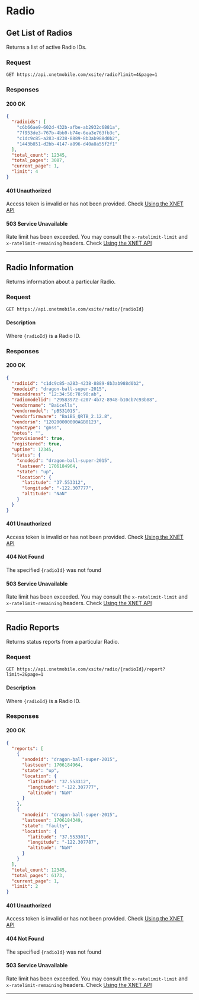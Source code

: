 # Radio

## Get List of Radios
Returns a list of active Radio IDs.
### Request

    GET https://api.xnetmobile.com/xsite/radio?limit=4&page=1

### Responses

#### 200 OK

``` json
{
  "radioids": [
    "c6b66ae9-602d-432b-afbe-ab2932c6881a",
    "7f953de3-767b-4bb0-b74e-6ea3e763fb3c",
    "c1dc9c85-a283-4238-8889-8b3ab988d0b2",
    "1443b851-d2bb-4147-a896-d40a8a55f2f1"
  ],
  "total_count": 12345,
  "total_pages": 3087,
  "current_page": 1,
  "limit": 4
}
```
#### 401 Unauthorized
Access token is invalid or has not been provided. Check [Using the XNET API](../index.md)

#### 503 Service Unavailable
Rate limit has been exceeded. You may consult the `x-ratelimit-limit` and `x-ratelimit-remaining` headers. Check [Using the XNET API](../index.md)

- - -

## Radio Information
Returns information about a particular Radio.

### Request

    GET https://api.xnetmobile.com/xsite/radio/{radioId}

#### Description 
Where `{radioId}` is a Radio ID.

### Responses

#### 200 OK

``` json 
{
  "radioid": "c1dc9c85-a283-4238-8889-8b3ab988d0b2",
  "xnodeid": "dragon-ball-super-2015",
  "macaddress": "12:34:56:78:90:ab",
  "radiomodelid": "29583972-c207-4b72-8948-b10cb7c93b88",
  "vendorname": "Baicells",
  "vendormodel": "pBS3101S",
  "vendorfirmware": "BaiBS_QRTB_2.12.8",
  "vendorsn": "120200000000AGB0123",
  "synctype": "gnss",
  "notes": "",
  "provisioned": true,
  "registered": true,
  "uptime": 12345,
  "status": {
    "xnodeid": "dragon-ball-super-2015",
    "lastseen": 1706184964,
    "state": "up",
    "location": {
      "latitude": "37.553312",
      "longitude": "-122.307777",
      "altitude": "NaN"
    }
  }
}
```

#### 401 Unauthorized
Access token is invalid or has not been provided. Check [Using the XNET API](../index.md)

#### 404 Not Found
The specified `{radioId}` was not found

#### 503 Service Unavailable
Rate limit has been exceeded. You may consult the `x-ratelimit-limit` and `x-ratelimit-remaining` headers. Check [Using the XNET API](../index.md)

- - -

## Radio Reports
Returns status reports from a particular Radio.

### Request

    GET https://api.xnetmobile.com/xsite/radio/{radioId}/report?limit=2&page=1

#### Description 
Where `{radioId}` is a Radio ID.

### Responses

#### 200 OK

``` json 
{
  "reports": [
    {
      "xnodeid": "dragon-ball-super-2015",
      "lastseen": 1706184964,
      "state": "up",
      "location": {
        "latitude": "37.553312",
        "longitude": "-122.307777",
        "altitude": "NaN"
      }
    },
    {
      "xnodeid": "dragon-ball-super-2015",
      "lastseen": 1706184349,
      "state": "faulty",
      "location": {
        "latitude": "37.553301",
        "longitude": "-122.307787",
        "altitude": "NaN"
      }
    }
  ],
  "total_count": 12345,
  "total_pages": 6173,
  "current_page": 1,
  "limit": 2
}
```

#### 401 Unauthorized
Access token is invalid or has not been provided. Check [Using the XNET API](../index.md)

#### 404 Not Found
The specified `{radioId}` was not found

#### 503 Service Unavailable
Rate limit has been exceeded. You may consult the `x-ratelimit-limit` and `x-ratelimit-remaining` headers. Check [Using the XNET API](../index.md)

- - -